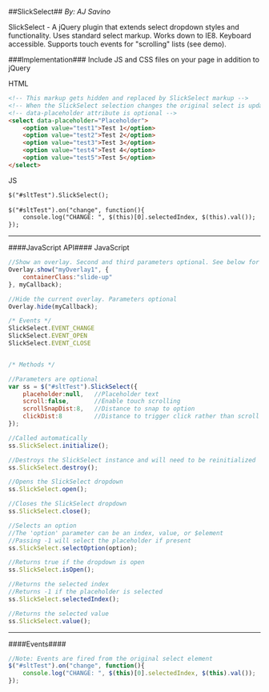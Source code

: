 ##SlickSelect##
*By: AJ Savino*

SlickSelect - A jQuery plugin that extends select dropdown styles and functionality. Uses standard select markup. Works down to IE8. Keyboard accessible. Supports touch events for "scrolling" lists (see demo).

###Implementation###
Include JS and CSS files on your page in addition to jQuery

HTML
```html
<!-- This markup gets hidden and replaced by SlickSelect markup -->
<!-- When the SlickSelect selection changes the original select is updated -->
<!-- data-placeholder attribute is optional -->
<select data-placeholder="Placeholder">
	<option value="test1">Test 1</option>
	<option value="test2">Test 2</option>
	<option value="test3">Test 3</option>
	<option value="test4">Test 4</option>
	<option value="test5">Test 5</option>
</select>
```

JS
```html
$("#sltTest").SlickSelect();
			
$("#sltTest").on("change", function(){
	console.log("CHANGE: ", $(this)[0].selectedIndex, $(this).val());
});
```

----------

####JavaScript API####
JavaScript
```javascript
//Show an overlay. Second and third parameters optional. See below for parameter info
Overlay.show("myOverlay1", {
	containerClass:"slide-up"
}, myCallback);

//Hide the current overlay. Parameters optional
Overlay.hide(myCallback);
```
```javascript
/* Events */
SlickSelect.EVENT_CHANGE
SlickSelect.EVENT_OPEN
SlickSelect.EVENT_CLOSE


/* Methods */

//Parameters are optional
var ss = $("#sltTest").SlickSelect({
	placeholder:null,	//Placeholder text
	scroll:false,		//Enable touch scrolling
	scrollSnapDist:8,	//Distance to snap to option
	clickDist:8			//Distance to trigger click rather than scroll	
});

//Called automatically
ss.SlickSelect.initialize();

//Destroys the SlickSelect instance and will need to be reinitialized
ss.SlickSelect.destroy();

//Opens the SlickSelect dropdown
ss.SlickSelect.open();

//Closes the SlickSelect dropdown
ss.SlickSelect.close();

//Selects an option
//The 'option' parameter can be an index, value, or $element
//Passing -1 will select the placeholder if present
ss.SlickSelect.selectOption(option);

//Returns true if the dropdown is open
ss.SlickSelect.isOpen();

//Returns the selected index
//Returns -1 if the placeholder is selected
ss.SlickSelect.selectedIndex();

//Returns the selected value
ss.SlickSelect.value();
```

----------

####Events####
```javascript
//Note: Events are fired from the original select element
$("#sltTest").on("change", function(){
	console.log("CHANGE: ", $(this)[0].selectedIndex, $(this).val());
});
```